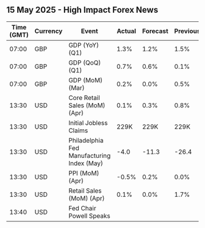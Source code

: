## 15 May 2025 - High Impact Forex News

| Time (GMT) | Currency | Event | Actual | Forecast | Previous |
|------|----------|-------|--------|----------|----------|
| 07:00 | GBP | GDP (YoY) (Q1) | 1.3% | 1.2% | 1.5% |
| 07:00 | GBP | GDP (QoQ) (Q1) | 0.7% | 0.6% | 0.1% |
| 07:00 | GBP | GDP (MoM) (Mar) | 0.2% | 0.0% | 0.5% |
| 13:30 | USD | Core Retail Sales (MoM) (Apr) | 0.1% | 0.3% | 0.8% |
| 13:30 | USD | Initial Jobless Claims | 229K | 229K | 229K |
| 13:30 | USD | Philadelphia Fed Manufacturing Index (May) | -4.0 | -11.3 | -26.4 |
| 13:30 | USD | PPI (MoM) (Apr) | -0.5% | 0.2% | 0.0% |
| 13:30 | USD | Retail Sales (MoM) (Apr) | 0.1% | 0.0% | 1.7% |
| 13:40 | USD | Fed Chair Powell Speaks |  |  |  |

